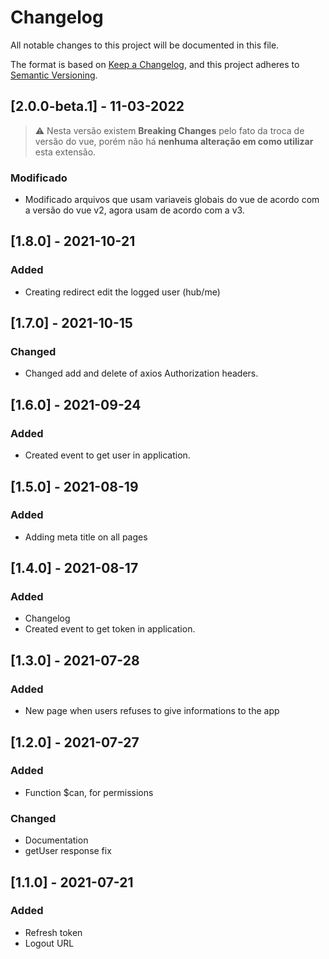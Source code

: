 # Changelog
All notable changes to this project will be documented in this file.

The format is based on [Keep a Changelog](https://keepachangelog.com/en/1.0.0/),
and this project adheres to [Semantic Versioning](https://semver.org/spec/v2.0.0.html).

## [2.0.0-beta.1] - 11-03-2022

> :warning: Nesta versão existem **Breaking Changes** pelo fato da troca de versão do vue, porém não há **nenhuma alteração em como utilizar** esta extensão.

### Modificado
- Modificado arquivos que usam variaveis globais do vue de acordo com a versão do vue v2, agora usam de acordo com a v3.

[comment]: <> (A partir da versão 2.0.0, o CHANGELOG.md deve ser escrito em português.)

## [1.8.0] - 2021-10-21
### Added
- Creating redirect edit the logged user (hub/me)

## [1.7.0] - 2021-10-15
### Changed
- Changed add and delete of axios Authorization headers.

## [1.6.0] - 2021-09-24
### Added
- Created event to get user in application.

## [1.5.0] - 2021-08-19
### Added
- Adding meta title on all pages

## [1.4.0] - 2021-08-17
### Added
- Changelog
- Created event to get token in application.

## [1.3.0] - 2021-07-28
### Added
- New page when users refuses to give informations to the app

## [1.2.0] - 2021-07-27
### Added
- Function $can, for permissions

### Changed
- Documentation
- getUser response fix

## [1.1.0] - 2021-07-21
### Added
- Refresh token
- Logout URL